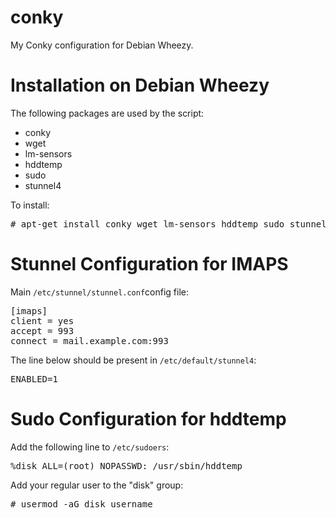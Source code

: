 conky
=====

My Conky configuration for Debian Wheezy.

# Installation on Debian Wheezy

The following packages are used by the script:
 
* conky
* wget
* lm-sensors
* hddtemp
* sudo
* stunnel4
 
To install:

<pre># apt-get install conky wget lm-sensors hddtemp sudo stunnel4 </pre>

# Stunnel Configuration for IMAPS
Main <code>/etc/stunnel/stunnel.conf</code >config file:
<pre>[imaps]
client = yes
accept = 993
connect = mail.example.com:993</pre>

The line below should be present in <code>/etc/default/stunnel4</code>:
<pre>ENABLED=1</pre>

# Sudo Configuration for hddtemp

Add the following line to <code>/etc/sudoers</code>:
<pre>%disk ALL=(root) NOPASSWD: /usr/sbin/hddtemp</pre>
Add your regular user to the "disk" group:
<pre># usermod -aG disk username</pre>

